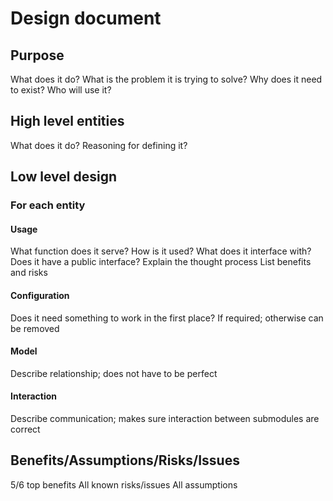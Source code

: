 # Design document

## Purpose

What does it do?
What is the problem it is trying to solve?
Why does it need to exist?
Who will use it?

## High level entities

What does it do?
Reasoning for defining it?

## Low level design

### For each entity

#### Usage

What function does it serve?
How is it used?
What does it interface with? Does it have a public interface?
Explain the thought process
List benefits and risks

#### Configuration

Does it need something to work in the first place?
If required; otherwise can be removed

#### Model

Describe relationship; does not have to be perfect

#### Interaction

Describe communication; makes sure interaction between submodules are correct

## Benefits/Assumptions/Risks/Issues

5/6 top benefits
All known risks/issues
All assumptions
